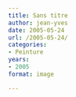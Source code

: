 ```yaml
---
title: Sans titre
author: jean-yves
date: 2005-05-24
url: /2005-05-24/
categories:
- Peinture
years:
- 2005
format: image

---
```

